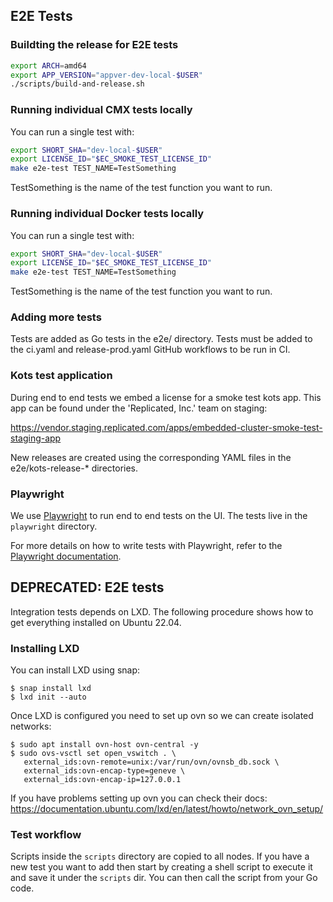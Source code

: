 ## E2E Tests

### Buildting the release for E2E tests

```bash
export ARCH=amd64
export APP_VERSION="appver-dev-local-$USER"
./scripts/build-and-release.sh
```

### Running individual CMX tests locally

You can run a single test with:

```bash
export SHORT_SHA="dev-local-$USER"
export LICENSE_ID="$EC_SMOKE_TEST_LICENSE_ID"
make e2e-test TEST_NAME=TestSomething
```

TestSomething is the name of the test function you want to run.

### Running individual Docker tests locally

You can run a single test with:

```bash
export SHORT_SHA="dev-local-$USER"
export LICENSE_ID="$EC_SMOKE_TEST_LICENSE_ID"
make e2e-test TEST_NAME=TestSomething
```

TestSomething is the name of the test function you want to run.

### Adding more tests

Tests are added as Go tests in the e2e/ directory.
Tests must be added to the ci.yaml and release-prod.yaml GitHub workflows to be run in CI.

### Kots test application

During end to end tests we embed a license for a smoke test kots app.
This app can be found under the 'Replicated, Inc.' team on staging:

https://vendor.staging.replicated.com/apps/embedded-cluster-smoke-test-staging-app

New releases are created using the corresponding YAML files in the e2e/kots-release-* directories.

### Playwright

We use [Playwright](https://playwright.dev/) to run end to end tests on the UI.
The tests live in the `playwright` directory.

For more details on how to write tests with Playwright, refer to the [Playwright documentation](https://playwright.dev/docs/writing-tests).


## DEPRECATED: E2E tests

Integration tests depends on LXD. The following procedure shows
how to get everything installed on Ubuntu 22.04.

### Installing LXD

You can install LXD using snap:

```
$ snap install lxd
$ lxd init --auto
```
Once LXD is configured you need to set up ovn so we can create isolated
networks:

```
$ sudo apt install ovn-host ovn-central -y
$ sudo ovs-vsctl set open_vswitch . \
   external_ids:ovn-remote=unix:/var/run/ovn/ovnsb_db.sock \
   external_ids:ovn-encap-type=geneve \
   external_ids:ovn-encap-ip=127.0.0.1
```

If you have problems setting up ovn you can check their docs:
https://documentation.ubuntu.com/lxd/en/latest/howto/network_ovn_setup/

### Test workflow

Scripts inside the `scripts` directory are copied to all nodes.
If you have a new test you want to add then start by creating a
shell script to execute it and save it under the `scripts` dir.
You can then call the script from your Go code.
